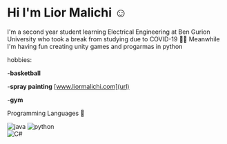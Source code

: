 # Hi I'm Lior Malichi :relaxed:
I'm  a second year student learning Electrical Engineering at Ben Gurion University who took a break from studying due to COVID-19 :man_student:
Meanwhile I'm having fun creating unity games and progarmas in python

hobbies:

-**basketball** 

-**spray painting** [www.liormalichi.com](url)

-**gym**

Programming Languages :love_you_gesture:


 ![java](https://user-images.githubusercontent.com/63522056/117112921-741fbe80-ad92-11eb-96ef-456f7eff791a.png)
![python](https://user-images.githubusercontent.com/63522056/117112947-7c77f980-ad92-11eb-9a0a-083c7ea9ab0e.png)        
    ![C#](https://user-images.githubusercontent.com/63522056/117117826-a7fde280-ad98-11eb-8f2f-a7cd368df866.png)
